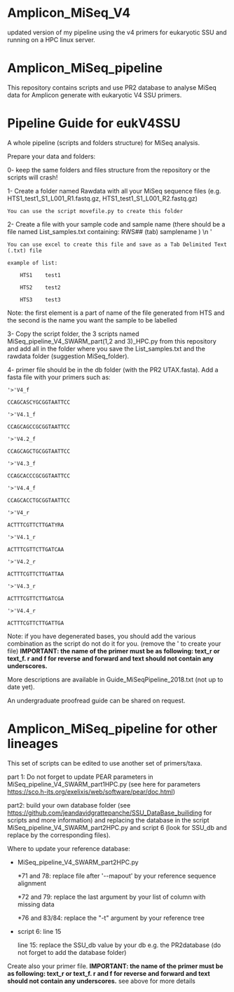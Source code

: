 # Amplicon_MiSeq_V4
updated version of my pipeline using the v4 primers for eukaryotic SSU and running on a HPC linux server.


# Amplicon_MiSeq_pipeline
This repository contains scripts and use PR2 database to analyse MiSeq data for Amplicon generate with eukaryotic V4 SSU primers.

# Pipeline Guide for eukV4SSU

A whole pipeline (scripts and folders structure) for MiSeq analysis.

Prepare your data and folders:

0- keep the same folders and files structure from the repository or the scripts will crash!

1- Create a folder named Rawdata with all your MiSeq sequence files (e.g. HTS1_test1_S1_L001_R1.fastq.gz, HTS1_test1_S1_L001_R2.fastq.gz)

	You can use the script movefile.py to create this folder

2- Create a file with your sample code and sample name (there should be a file named List_samples.txt containing: RWS## (tab) samplename ) \n '

	You can use excel to create this file and save as a Tab Delimited Text (.txt) file
	
	example of list: 

		HTS1	test1
	
		HTS2	test2
	
		HTS3	test3

Note: the first element is a part of name of the file generated from HTS and the second is the name you want the sample to be labelled
	
3- Copy the script folder, the 3 scripts named MiSeq_pipeline_V4_SWARM_part(1,2 and 3)_HPC.py from this repository and add all in the folder where you save the List_samples.txt and the rawdata folder (suggestion MiSeq_folder).

4- primer file should be in the db folder (with the PR2 UTAX.fasta). Add a fasta file with your primers such as: 

	'>'V4_f
	
	CCAGCASCYGCGGTAATTCC
	
	'>'V4.1_f
	
	CCAGCAGCCGCGGTAATTCC
	
	'>'V4.2_f
	
	CCAGCAGCTGCGGTAATTCC
	
	'>'V4.3_f
	
	CCAGCACCCGCGGTAATTCC
	
	'>'V4.4_f
	
	CCAGCACCTGCGGTAATTCC
	
	'>'V4_r
	
	ACTTTCGTTCTTGATYRA
	
	'>'V4.1_r
	
	ACTTTCGTTCTTGATCAA
	
	'>'V4.2_r
	
	ACTTTCGTTCTTGATTAA

	'>'V4.3_r
	
	ACTTTCGTTCTTGATCGA
	
	'>'V4.4_r
	
	ACTTTCGTTCTTGATTGA
	
	

Note: if you have degenerated bases, you should add the various combination as the script do not do it for you. (remove the ' to create your file)
**IMPORTANT: the name of the primer must be as following: text_r or text_f. r and f for reverse and forward and text should not contain any underscores.**


More descriptions are available in Guide_MiSeqPipeline_2018.txt (not up to date yet).

An undergraduate proofread guide can be shared on request.

# Amplicon_MiSeq_pipeline for other lineages
This set of scripts can be edited to use another set of primers/taxa.

part 1: Do not forget to update PEAR parameters in MiSeq_pipeline_V4_SWARM_part1HPC.py (see here for parameters https://sco.h-its.org/exelixis/web/software/pear/doc.html)

part2: build your own database folder (see https://github.com/jeandavidgrattepanche/SSU_DataBase_builiding for scripts and more information) and replacing the database in the script MiSeq_pipeline_V4_SWARM_part2HPC.py and script 6 (look for SSU_db and replace by the corresponding files). 

Where to update your reference database:
- MiSeq_pipeline_V4_SWARM_part2HPC.py  

	*71 and 78: replace file after '--mapout' by your reference sequence alignment
	
	*72 and 79: replace the last argument by your list of column with missing data
	
	*76 and 83/84: replace the "-t" argument by your reference tree
	
- script 6: line 15 

	line 15: replace the SSU_db value by your db e.g. the PR2database (do not forget to add the database folder)


Create also your primer file. **IMPORTANT: the name of the primer must be as following: text_r or text_f. r and f for reverse and forward and text should not contain any underscores.** see above for more details


